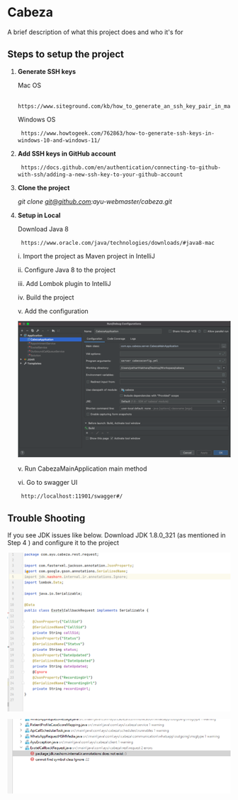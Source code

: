 # Cabeza

A brief description of what this project does and who it's for

## Steps to setup the project

1. **Generate SSH keys**

    Mac OS

        https://www.siteground.com/kb/how_to_generate_an_ssh_key_pair_in_mac_os/

    Windows OS

        https://www.howtogeek.com/762863/how-to-generate-ssh-keys-in-windows-10-and-windows-11/


2. **Add SSH keys in GitHub account**

        https://docs.github.com/en/authentication/connecting-to-github-with-ssh/adding-a-new-ssh-key-to-your-github-account

3. **Clone the project**

    *git clone git@github.com:ayu-webmaster/cabeza.git*
    
4. **Setup in Local**

    Download Java 8
    
        https://www.oracle.com/java/technologies/downloads/#java8-mac

    i.  Import the project as Maven project in IntelliJ

    ii. Configure Java 8 to the project

    iii. Add Lombok plugin to IntelliJ

    iv. Build the project
    
    v. Add the configuration
    
    ![](streams/runconfig.png)

    v. Run CabezaMainApplication main method

    vi. Go to swagger UI

        http://localhost:11901/swagger#/


 ## Trouble Shooting       

If you see JDK issues like below. Download JDK 1.8.0_321 (as mentioned in Step 4 ) and configure it to the project

![](streams/error.PNG)

![](streams/error2.PNG)

    
